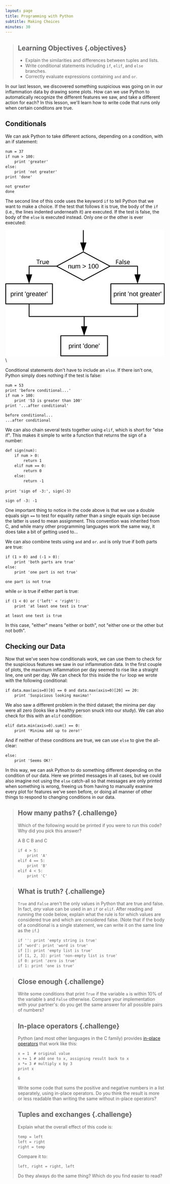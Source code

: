```yaml
---
layout: page
title: Programming with Python
subtitle: Making Choices
minutes: 30
---
```

> ## Learning Objectives {.objectives}
>
> *   Explain the similarities and differences between tuples and lists.
> *   Write conditional statements including `if`, `elif`, and `else` branches.
> *   Correctly evaluate expressions containing `and` and `or`.

In our last lesson, we discovered something suspicious was going on
in our inflammation data by drawing some plots.
How can we use Python to automatically recognize the different features we saw,
and take a different action for each? In this lesson, we'll learn how to write code that
runs only when certain conditons are true.

## Conditionals

We can ask Python to take different actions, depending on a condition, with an if statement:

~~~ {.python}
num = 37
if num > 100:
    print 'greater'
else:
    print 'not greater'
print 'done'
~~~
~~~ {.output}
not greater
done

~~~

The second line of this code uses the keyword `if` to tell Python that we want to make a choice.
If the test that follows it is true,
the body of the `if`
(i.e., the lines indented underneath it) are executed.
If the test is false,
the body of the `else` is executed instead.
Only one or the other is ever executed:

![Executing a Conditional](fig/python-flowchart-conditional.svg)\

Conditional statements don't have to include an `else`.
If there isn't one,
Python simply does nothing if the test is false:

~~~ {.python}
num = 53
print 'before conditional...'
if num > 100:
    print '53 is greater than 100'
print '...after conditional'
~~~
~~~ {.output}
before conditional...
...after conditional
~~~

We can also chain several tests together using `elif`,
which is short for "else if".
This makes it simple to write a function that returns the sign of a number:

~~~ {.python}
def sign(num):
    if num > 0:
        return 1
    elif num == 0:
        return 0
    else:
        return -1

print 'sign of -3:', sign(-3)
~~~
~~~ {.output}
sign of -3: -1
~~~

One important thing to notice in the code above is that we use a double equals sign `==` to test for equality
rather than a single equals sign
because the latter is used to mean assignment.
This convention was inherited from C,
and while many other programming languages work the same way,
it does take a bit of getting used to...

We can also combine tests using `and` and `or`.
`and` is only true if both parts are true:

~~~ {.python}
if (1 > 0) and (-1 > 0):
    print 'both parts are true'
else:
    print 'one part is not true'
~~~
~~~ {.output}
one part is not true
~~~

while `or` is true if either part is true:

~~~ {.python}
if (1 < 0) or ('left' < 'right'):
    print 'at least one test is true'
~~~
~~~ {.output}
at least one test is true
~~~

In this case,
"either" means "either or both", not "either one or the other but not both".

## Checking our Data

Now that we've seen how conditionals work,
we can use them to check for the suspicious features we saw in our inflammation data.
In the first couple of plots, the maximum inflammation per day
seemed to rise like a straight line, one unit per day.
We can check for this inside the `for` loop we wrote with the following conditional:

~~~ {.python}
if data.max(axis=0)[0] == 0 and data.max(axis=0)[20] == 20:
    print 'Suspicious looking maxima!'
~~~

We also saw a different problem in the third dataset;
the minima per day were all zero (looks like a healthy person snuck into our study).
We can also check for this with an `elif` condition:

~~~{.python}
elif data.min(axis=0).sum() == 0:
    print 'Minima add up to zero!'
~~~

And if neither of these conditions are true, we can use `else` to give the all-clear:

~~~ {.python}
else:
    print 'Seems OK!'
~~~

In this way,
we can ask Python to do something different depending on the condition of our data.
Here we printed messages in all cases,
but we could also imagine not using the `else` catch-all
so that messages are only printed when something is wrong,
freeing us from having to manually examine every plot for features we've seen before,
or doing all manner of other things to respond to changing conditions in our data.

> ## How many paths? {.challenge}
> 
> Which of the following would be printed if you were to run this code? Why did you pick this answer?
>
> A
> B
> C
> B and C
> 
> ~~~ {.python}
> if 4 > 5:
>     print 'A'
> elif 4 == 5:
>     print 'B'
> elif 4 < 5:
>     print 'C'
> ~~~

> ## What is truth? {.challenge}
>
> `True` and `False` aren't the only values in Python that are true and false.
> In fact, *any* value can be used in an `if` or `elif`.
> After reading and running the code below,
> explain what the rule is for which values are considered true and which are considered false.
> (Note that if the body of a conditional is a single statement, we can write it on the same line as the `if`.)
>
> ~~~ {.python}
> if '': print 'empty string is true'
> if 'word': print 'word is true'
> if []: print 'empty list is true'
> if [1, 2, 3]: print 'non-empty list is true'
> if 0: print 'zero is true'
> if 1: print 'one is true'
> ~~~

> ## Close enough {.challenge}
>
> Write some conditions that print `True` if the variable `a` is within 10% of the variable `b`
> and `False` otherwise.
> Compare your implementation with your partner's:
> do you get the same answer for all possible pairs of numbers?


> ## In-place operators {.challenge}
>
> Python (and most other languages in the C family) provides [in-place operators](reference.html#in-place-operator)
> that work like this:
>
> ~~~ {.python}
> x = 1  # original value
> x += 1 # add one to x, assigning result back to x
> x *= 3 # multiply x by 3
> print x
> ~~~
> ~~~ {.output}
> 6
> ~~~
>
> Write some code that sums the positive and negative numbers in a list separately,
> using in-place operators.
> Do you think the result is more or less readable than writing the same without in-place operators?

> ## Tuples and exchanges {.challenge}
>
> Explain what the overall effect of this code is:
>
> ~~~ {.python}
> temp = left
> left = right
> right = temp
> ~~~
>
> Compare it to:
>
> ~~~ {.python}
> left, right = right, left
> ~~~
>
> Do they always do the same thing?
> Which do you find easier to read?
